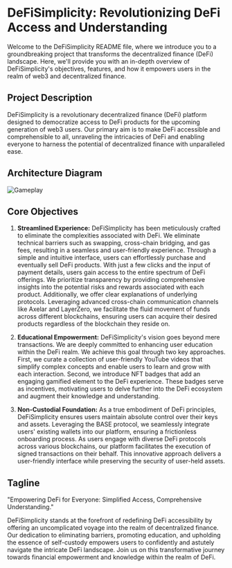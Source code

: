 # DeFiSimplicity: Revolutionizing DeFi Access and Understanding

Welcome to the DeFiSimplicity README file, where we introduce you to a groundbreaking project that transforms the decentralized finance (DeFi) landscape. Here, we'll provide you with an in-depth overview of DeFiSimplicity's objectives, features, and how it empowers users in the realm of web3 and decentralized finance.

## Project Description

DeFiSimplicity is a revolutionary decentralized finance (DeFi) platform designed to democratize access to DeFi products for the upcoming generation of web3 users. Our primary aim is to make DeFi accessible and comprehensible to all, unraveling the intricacies of DeFi and enabling everyone to harness the potential of decentralized finance with unparalleled ease.

## Architecture Diagram
![Gameplay]()
## Core Objectives

1. **Streamlined Experience:**
DeFiSimplicity has been meticulously crafted to eliminate the complexities associated with DeFi. We eliminate technical barriers such as swapping, cross-chain bridging, and gas fees, resulting in a seamless and user-friendly experience. Through a simple and intuitive interface, users can effortlessly purchase and eventually sell DeFi products. With just a few clicks and the input of payment details, users gain access to the entire spectrum of DeFi offerings. We prioritize transparency by providing comprehensive insights into the potential risks and rewards associated with each product. Additionally, we offer clear explanations of underlying protocols. Leveraging advanced cross-chain communication channels like Axelar and LayerZero, we facilitate the fluid movement of funds across different blockchains, ensuring users can acquire their desired products regardless of the blockchain they reside on.

2. **Educational Empowerment:**
DeFiSimplicity's vision goes beyond mere transactions. We are deeply committed to enhancing user education within the DeFi realm. We achieve this goal through two key approaches. First, we curate a collection of user-friendly YouTube videos that simplify complex concepts and enable users to learn and grow with each interaction. Second, we introduce NFT badges that add an engaging gamified element to the DeFi experience. These badges serve as incentives, motivating users to delve further into the DeFi ecosystem and augment their knowledge and understanding.

3. **Non-Custodial Foundation:**
As a true embodiment of DeFi principles, DeFiSimplicity ensures users maintain absolute control over their keys and assets. Leveraging the BASE protocol, we seamlessly integrate users' existing wallets into our platform, ensuring a frictionless onboarding process. As users engage with diverse DeFi protocols across various blockchains, our platform facilitates the execution of signed transactions on their behalf. This innovative approach delivers a user-friendly interface while preserving the security of user-held assets.

## Tagline

"Empowering DeFi for Everyone: Simplified Access, Comprehensive Understanding."

 DeFiSimplicity stands at the forefront of redefining DeFi accessibility by offering an uncomplicated voyage into the realm of decentralized finance. Our dedication to eliminating barriers, promoting education, and upholding the essence of self-custody empowers users to confidently and astutely navigate the intricate DeFi landscape. Join us on this transformative journey towards financial empowerment and knowledge within the realm of DeFi.
